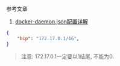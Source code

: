 参考文章

1. [docker-daemon.json配置详解](https://www.jianshu.com/p/3d1878f857eb)

```json
{
    "bip": "172.17.0.1/16",
}
```

> 注意: 172.17.0.1一定要以1结尾, 不能为0.

